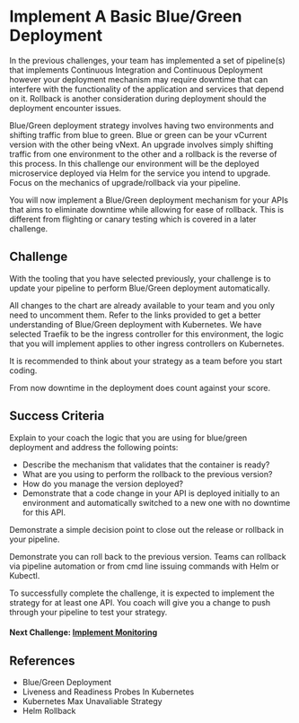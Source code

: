 # Implement A Basic Blue/Green Deployment

In the previous challenges, your team has implemented a set of pipeline(s) that implements Continuous Integration and Continuous Deployment however your deployment mechanism may require downtime that can interfere with the functionality of the application and services that depend on it. Rollback is another consideration during deployment should the deployment encounter issues.

Blue/Green deployment strategy involves having two environments and shifting traffic from blue to green. Blue or green can be your vCurrent version with the other being vNext. An upgrade involves simply shifting traffic from one environment to the other and a rollback is the reverse of this process. In this challenge our environment will be the deployed microservice deployed via Helm for the service you intend to upgrade. Focus on the mechanics of upgrade/rollback via your pipeline.

You will now implement a Blue/Green deployment mechanism for your APIs that aims to eliminate downtime while allowing for ease of rollback. This is different from flighting or canary testing which is covered in a later challenge.

## Challenge

With the tooling that you have selected previously, your challenge is to update your pipeline to perform Blue/Green deployment automatically.

All changes to the chart are already available to your team and you only need to uncomment them. Refer to the links provided to get a better understanding of Blue/Green deployment with Kubernetes. We have selected Traefik to be the ingress controller for this environment, the logic that you will implement applies to other ingress controllers on Kubernetes.

It is recommended to think about your strategy as a team before you start coding.

From now downtime in the deployment does count against your score.

## Success Criteria

Explain to your coach the logic that you are using for blue/green deployment and address the following points:

- Describe the mechanism that validates that the container is ready?
- What are you using to perform the rollback to the previous version?
- How do you manage the version deployed?
- Demonstrate that a code change in your API is deployed initially to an environment and automatically switched to a new one with no downtime for this API.

Demonstrate a simple decision point to close out the release or rollback in your pipeline.

Demonstrate you can roll back to the previous version. Teams can rollback via pipeline automation or from cmd line issuing commands with Helm or Kubectl.

To successfully complete the challenge, it is expected to implement the strategy for at least one API. You coach will give you a change to push through your pipeline to test your strategy.

#### Next Challenge: [Implement Monitoring](./06-implement-monitoring.md)

## References

- Blue/Green Deployment
- Liveness and Readiness Probes In Kubernetes
- Kubernetes Max Unavaliable Strategy
- Helm Rollback